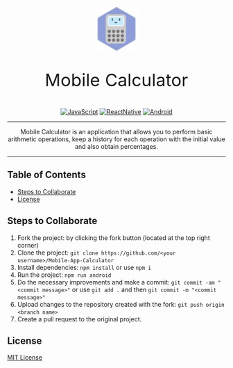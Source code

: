 <div align="center">
    <img alt="Mobile Calculator Icon" src="./android/app/src/main/res/mipmap-hdpi/ic_launcher.png" width="100">
  <p style="font-size:2.5rem">Mobile Calculator</p>
</div>

<div align="center">

[![JavaScript](https://img.shields.io/badge/-JavaScript-black?style=flat&logo=javascript)](https://www.javascript.com/)
[![ReactNative](https://img.shields.io/badge/-React%20Native-gray?style=flat&logo=react)](https://reactnative.dev/)
[![Android](https://img.shields.io/badge/-Android-gray?style=flat&logo=android)](https://www.android.com/)

</div>

---

<p align="center">Mobile Calculator is an application that allows you to perform basic arithmetic operations, keep a history for each operation with the initial value and also obtain percentages.</p>

---

## Table of Contents

- [Steps to Collaborate](#steps-to-collaborate)
- [License](#license)

## Steps to Collaborate

1. Fork the project: by clicking the fork button (located at the top right corner)
2. Clone the project: `git clone https://github.com/<your username>/Mobile-App-Calculator`
3. Install dependencies: `npm install` or use `npm i`
4. Run the project: `npm run android`
5. Do the necessary improvements and make a commit: `git commit -am "<commit message>"` or use `git add .` and then `git commit -m "<commit message>"`
6. Upload changes to the repository created with the fork: `git push origin <branch name>`
7. Create a pull request to the original project.

## License

[MIT License](https://github.com/Ulzahk/Backend-Blog/blob/main/LICENSE)
